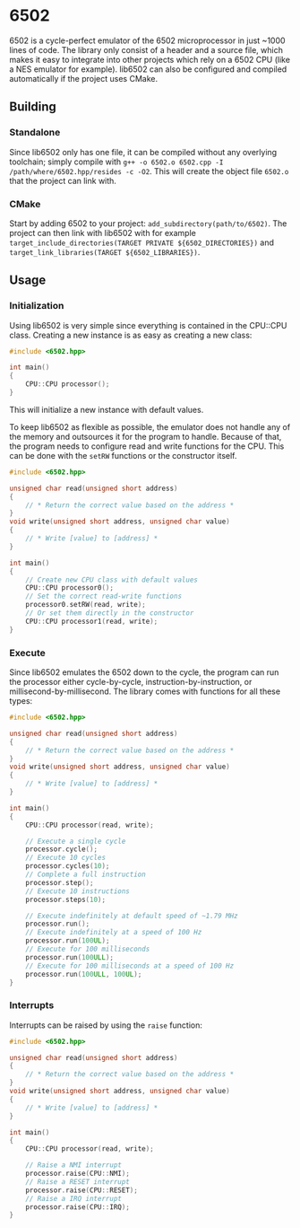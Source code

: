 # 6502

6502 is a cycle-perfect emulator of the 6502 microprocessor in just ~1000 lines of code. The library only consist of a header and a source file, which makes it easy to integrate into other projects which rely on a 6502 CPU (like a NES emulator for example). lib6502 can also be configured and compiled automatically if the project uses CMake.

## Building

### Standalone

Since lib6502 only has one file, it can be compiled without any overlying toolchain; simply compile with `g++ -o 6502.o 6502.cpp -I /path/where/6502.hpp/resides -c -O2`. This will create the object file `6502.o` that the project can link with.

### CMake

Start by adding 6502 to your project: `add_subdirectory(path/to/6502)`. The project can then link with lib6502 with for example `target_include_directories(TARGET PRIVATE ${6502_DIRECTORIES})` and `target_link_libraries(TARGET ${6502_LIBRARIES})`.

## Usage

### Initialization

Using lib6502 is very simple since everything is contained in the CPU::CPU class. Creating a new instance is as easy as creating a new class:

```cpp
#include <6502.hpp>

int main()
{
    CPU::CPU processor();
}
```

This will initialize a new instance with default values.

To keep lib6502 as flexible as possible, the emulator does not handle any of the memory and outsources it for the program to handle. Because of that, the program needs to configure read and write functions for the CPU. This can be done with the `setRW` functions or the constructor itself.

```cpp
#include <6502.hpp>

unsigned char read(unsigned short address)
{
    // * Return the correct value based on the address *
}
void write(unsigned short address, unsigned char value)
{
    // * Write [value] to [address] *
}

int main()
{
    // Create new CPU class with default values
    CPU::CPU processor0();
    // Set the correct read-write functions
    processor0.setRW(read, write);
    // Or set them directly in the constructor
    CPU::CPU processor1(read, write);
}
```

### Execute

Since lib6502 emulates the 6502 down to the cycle, the program can run the processor either cycle-by-cycle, instruction-by-instruction, or millisecond-by-millisecond. The library comes with functions for all these types:

```cpp
#include <6502.hpp>

unsigned char read(unsigned short address)
{
    // * Return the correct value based on the address *
}
void write(unsigned short address, unsigned char value)
{
    // * Write [value] to [address] *
}

int main()
{
    CPU::CPU processor(read, write);

    // Execute a single cycle
    processor.cycle();
    // Execute 10 cycles
    processor.cycles(10);
    // Complete a full instruction
    processor.step();
    // Execute 10 instructions
    processor.steps(10);

    // Execute indefinitely at default speed of ~1.79 MHz
    processor.run();
    // Execute indefinitely at a speed of 100 Hz
    processor.run(100UL);
    // Execute for 100 milliseconds
    processor.run(100ULL);
    // Execute for 100 milliseconds at a speed of 100 Hz
    processor.run(100ULL, 100UL);
}
```

### Interrupts

Interrupts can be raised by using the `raise` function:

```cpp
#include <6502.hpp>

unsigned char read(unsigned short address)
{
    // * Return the correct value based on the address *
}
void write(unsigned short address, unsigned char value)
{
    // * Write [value] to [address] *
}

int main()
{
    CPU::CPU processor(read, write);

    // Raise a NMI interrupt
    processor.raise(CPU::NMI);
    // Raise a RESET interrupt
    processor.raise(CPU::RESET);
    // Raise a IRQ interrupt
    processor.raise(CPU::IRQ);
}
```
